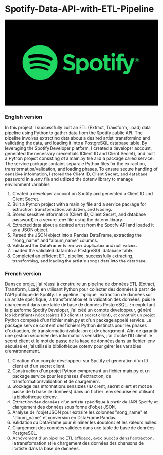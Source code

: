 # Spotify-Data-API-with-ETL-Pipeline

<img src="https://github.com/ahmadhamad55/Spotify-Data-API-with-ETL-Pipeline/blob/main/spotify.jpg" alt="" width="700">

### English version 

In this project, I successfully built an ETL (Extract, Transform, Load) data pipeline using Python to gather data from the Spotify public API. The pipeline involves extracting data about a desired artist, transforming and validating the data, and loading it into a PostgreSQL database table. By leveraging the Spotify Developer platform, I created a developer account, generated the necessary credentials (Client ID and Client Secret), and built a Python project consisting of a main.py file and a package called service. The service package contains separate Python files for the extraction, transformation/validation, and loading phases. To ensure secure handling of sensitive information, I stored the Client ID, Client Secret, and database password in a .env file and utilized the dotenv library to manage environment variables.

1. Created a developer account on Spotify and generated a Client ID and Client Secret.
2. Built a Python project with a main.py file and a service package for extraction, transformation/validation, and loading.
3. Stored sensitive information (Client ID, Client Secret, and database password) in a secure .env file using the dotenv library.
4. Extracted data about a desired artist from the Spotify API and loaded it as a JSON object.
5. Parsed the JSON object into a Pandas DataFrame, extracting the "song_name" and "album_name" columns.
6. Validated the DataFrame to remove duplicates and null values.
7. Loaded the validated data into a PostgreSQL database table.
8. Completed an efficient ETL pipeline, successfully extracting, transforming, and loading the artist's songs data into the database.


### French version
Dans ce projet, j'ai réussi à construire un pipeline de données ETL (Extract, Transform, Load) en utilisant Python pour collecter des données à partir de l'API publique de Spotify. Le pipeline implique l'extraction de données sur un artiste spécifique, la transformation et la validation des données, puis le chargement dans une table de base de données PostgreSQL. En exploitant la plateforme Spotify Developer, j'ai créé un compte développeur, généré les identifiants nécessaires (ID client et secret client), et construit un projet Python composé d'un fichier main.py et d'un package appelé service. Le package service contient des fichiers Python distincts pour les phases d'extraction, de transformation/validation et de chargement. Afin de garantir une gestion sécurisée des informations sensibles, j'ai stocké l'ID client, le secret client et le mot de passe de la base de données dans un fichier .env sécurisé et j'ai utilisé la bibliothèque dotenv pour gérer les variables d'environnement.

1. Création d'un compte développeur sur Spotify et génération d'un ID client et d'un secret client.
2. Construction d'un projet Python comprenant un fichier main.py et un package service pour les phases d'extraction, de transformation/validation et de chargement.
3. Stockage des informations sensibles (ID client, secret client et mot de passe de la base de données) dans un fichier .env sécurisé en utilisant la bibliothèque dotenv.
4. Extraction des données d'un artiste spécifique à partir de l'API Spotify et chargement des données sous forme d'objet JSON.
5. Analyse de l'objet JSON pour extraire les colonnes "song_name" et "album_name" et conversion en DataFrame Pandas.
6. Validation du DataFrame pour éliminer les doublons et les valeurs nulles.
7. Chargement des données validées dans une table de base de données PostgreSQL.
8. Achèvement d'un pipeline ETL efficace, avec succès dans l'extraction, la transformation et le chargement des données des chansons de l'artiste dans la base de données.
